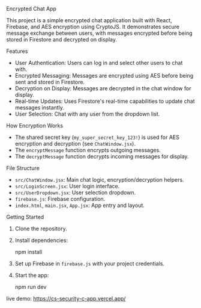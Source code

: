Encrypted Chat App

This project is a simple encrypted chat application built with React, Firebase, and AES encryption using CryptoJS. It demonstrates secure message exchange between users, with messages encrypted before being stored in Firestore and decrypted on display.

Features

- User Authentication: Users can log in and select other users to chat with.
- Encrypted Messaging: Messages are encrypted using AES before being sent and stored in Firestore.
- Decryption on Display: Messages are decrypted in the chat window for display.
- Real-time Updates: Uses Firestore's real-time capabilities to update chat messages instantly.
- User Selection: Chat with any user from the dropdown list.

How Encryption Works

- The shared secret key (`my_super_secret_key_123!`) is used for AES encryption and decryption (see `ChatWindow.jsx`).
- The `encryptMessage` function encrypts outgoing messages.
- The `decryptMessage` function decrypts incoming messages for display.

File Structure

- `src/ChatWindow.jsx`: Main chat logic, encryption/decryption helpers.
- `src/LoginScreen.jsx`: User login interface.
- `src/UserDropdown.jsx`: User selection dropdown.
- `firebase.js`: Firebase configuration.
- `index.html`, `main.jsx`, `App.jsx`: App entry and layout.

Getting Started

1. Clone the repository.
2. Install dependencies:

   npm install

3. Set up Firebase in `firebase.js` with your project credentials.
4. Start the app:

   npm run dev

live demo: https://cs-security-c-app.vercel.app/
